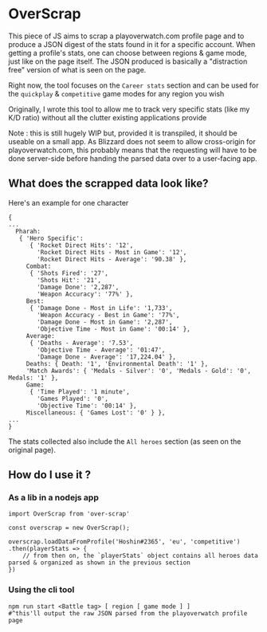 # OverScrap

This piece of JS aims to scrap a playoverwatch.com profile page and to produce a JSON digest of the stats found in it for a specific account.
When getting a profile's stats, one can choose between regions & game mode, just like on the page itself. The JSON produced is basically a "distraction free" version of what is seen on the page.

Right now, the tool focuses on the `Career stats` section and can be used for the `quickplay` & `competitive` game modes for any region you wish

Originally, I wrote this tool to allow me to track very specific stats (like my K/D ratio) without all the clutter existing applications provide

Note : this is still hugely WIP but, provided it is transpiled, it should be useable on a small app. As Blizzard does not seem to allow cross-origin for playoverwatch.com, this probably means that the requesting will have to be done server-side before handing the parsed data over to a user-facing app.

## What does the scrapped data look like?

Here's an example for one character
```$json
{
...
  Pharah: 
   { 'Hero Specific': 
      { 'Rocket Direct Hits': '12',
        'Rocket Direct Hits - Most in Game': '12',
        'Rocket Direct Hits - Average': '90.38' },
     Combat: 
      { 'Shots Fired': '27',
        'Shots Hit': '21',
        'Damage Done': '2,287',
        'Weapon Accuracy': '77%' },
     Best: 
      { 'Damage Done - Most in Life': '1,733',
        'Weapon Accuracy - Best in Game': '77%',
        'Damage Done - Most in Game': '2,287',
        'Objective Time - Most in Game': '00:14' },
     Average: 
      { 'Deaths - Average': '7.53',
        'Objective Time - Average': '01:47',
        'Damage Done - Average': '17,224.04' },
     Deaths: { Death: '1', 'Environmental Death': '1' },
     'Match Awards': { 'Medals - Silver': '0', 'Medals - Gold': '0', Medals: '1' },
     Game: 
      { 'Time Played': '1 minute',
        'Games Played': '0',
        'Objective Time': '00:14' },
     Miscellaneous: { 'Games Lost': '0' } },
...
}
```
The stats collected also include the `All heroes` section (as seen on the original page).

## How do I use it ?

### As a lib in a nodejs app
```$javascript
import OverScrap from 'over-scrap'

const overscrap = new OverScrap();

overscrap.loadDataFromProfile('Hoshin#2365', 'eu', 'competitive')
.then(playerStats => {
    // from then on, the `playerStats` object contains all heroes data parsed & organized as shown in the previous section
})

```

### Using the cli tool
```$bash
npm run start <Battle tag> [ region [ game mode ] ]
#^this'll output the raw JSON parsed from the playoverwatch profile page

```
